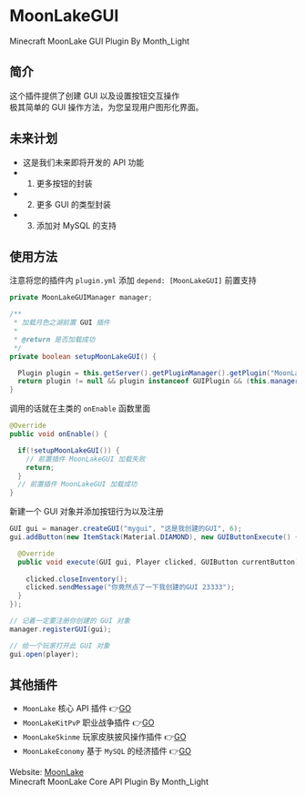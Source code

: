 # MoonLakeGUI
Minecraft MoonLake GUI Plugin
By Month_Light
## 简介
这个插件提供了创建 GUI 以及设置按钮交互操作<br />
极其简单的 GUI 操作方法，为您呈现用户图形化界面。
## 未来计划
* 这是我们未来即将开发的 API 功能
* 1. 更多按钮的封装
* 2. 更多 GUI 的类型封装
* 3. 添加对 MySQL 的支持

## 使用方法
注意将您的插件内 `plugin.yml` 添加 `depend: [MoonLakeGUI]` 前置支持
```java
private MoonLakeGUIManager manager;

/**
 * 加载月色之湖前置 GUI 插件
 *
 * @return 是否加载成功
 */
private boolean setupMoonLakeGUI() {

  Plugin plugin = this.getServer().getPluginManager().getPlugin("MoonLakeGUI");
  return plugin != null && plugin instanceof GUIPlugin && (this.manager = ((GUIPlugin)plugin).getManager()) != null;
}
```
调用的话就在主类的 `onEnable` 函数里面
```java
@Override
public void onEnable() {

  if(!setupMoonLakeGUI()) {
    // 前置插件 MoonLakeGUI 加载失败
    return;
  }
  // 前置插件 MoonLakeGUI 加载成功
}
```
新建一个 GUI 对象并添加按钮行为以及注册
```java
GUI gui = manager.createGUI("mygui", "这是我创建的GUI", 6);
gui.addButton(new ItemStack(Material.DIAMOND), new GUIButtonExecute() {

  @Override
  public void execute(GUI gui, Player clicked, GUIButton currentButton) {
    
    clicked.closeInventory();
    clicked.sendMessage("你竟然点了一下我创建的GUI 23333");
  }
});

// 记着一定要注册你创建的 GUI 对象
manager.registerGUI(gui);

// 给一个玩家打开此 GUI 对象
gui.open(player);
```
## 其他插件
* `MoonLake` 核心 API 插件 :point_right:[GO](http://github.com/u2g/MoonLake "MoonLake Plugin")
* `MoonLakeKitPvP` 职业战争插件 :point_right:[GO](http://github.com/u2g/MoonLakeKitPvP "MoonLake KitPvP Plugin")
* `MoonLakeSkinme` 玩家皮肤披风操作插件 :point_right:[GO](http://github.com/u2g/MoonLakeSkinme "MoonLake Skinme Plugin")
* `MoonLakeEconomy` 基于 `MySQL` 的经济插件 :point_right:[GO](http://github.com/u2g/MoonLakeEconomy "MoonLake Economy Plugin")

Website: [MoonLake](http://www.mcyszh.com "MoonLake Website")<br />
Minecraft MoonLake Core API Plugin
By Month_Light